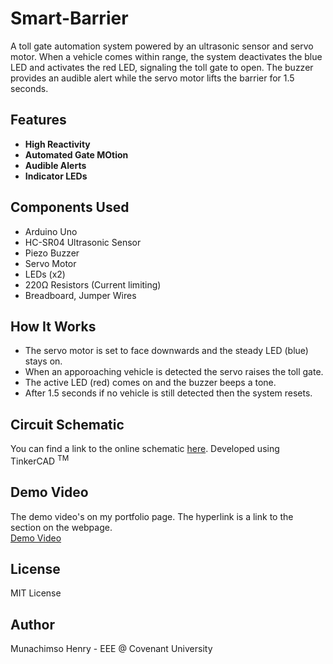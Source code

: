 # Smart-Barrier

A toll gate automation system powered by an ultrasonic sensor and servo motor. When a vehicle comes within range, the system deactivates the blue LED and activates the red LED, signaling the toll gate to open. The buzzer provides an audible alert while the servo motor lifts the barrier for 1.5 seconds. 

## Features
-   **High Reactivity**
-   **Automated Gate MOtion**
-   **Audible Alerts**
-   **Indicator LEDs**

## Components Used
-   Arduino Uno
-   HC-SR04 Ultrasonic Sensor
-   Piezo Buzzer
-   Servo Motor
-   LEDs (x2)
-   220Ω Resistors (Current limiting)
-   Breadboard, Jumper Wires

## How It Works

- The servo motor is set to face downwards and the steady LED (blue) stays on.
- When an apporoaching vehicle is detected the servo raises the toll gate.
- The active LED (red) comes on and the buzzer beeps a tone.
- After 1.5 seconds if no vehicle is still detected then the system resets.

## Circuit Schematic

You can find a link to the online schematic [here](https://www.tinkercad.com/things/1XyfDf9cBiv-servo-smart-barrier?sharecode=uQ-IlKGvOhFteAmBcTdjKXaosm15e0IbY3eXXdkqTrU). Developed using TinkerCAD <sup>TM</sup>

## Demo Video

The demo video's on my portfolio page. The hyperlink is a link to the section on the webpage. <br>
[Demo Video](https://munachimsohenry.wixsite.com/my-site/blank#:~:text=the%20next%20vehicle.-,Demonstration%20Video,-In%20this%20video)

## License

MIT License

## Author
Munachimso Henry - EEE @ Covenant University
